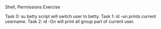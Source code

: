 Shell, Permissions Exercise                                                                                                                    
                                                                                                                                               
Task 0: su betty script will switch user to betty.
Task 1: id -un prints current username.
Task 2: id -Gn will print all group part of current user.
